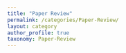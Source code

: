 ```yaml
---
title: "Paper Review"
permalink: /categories/Paper-Review/
layout: category
author_profile: true
taxonomy: Paper-Review
---
```


